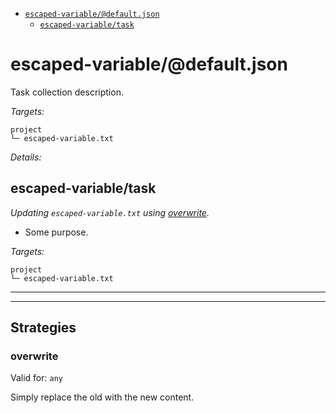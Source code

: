 - [`escaped-variable/@default.json`](#mock-plugin-task-ref-escaped-variabledefaultjson)
  - [`escaped-variable/task`](#mock-plugin-task-ref-escaped-variabletask)

# <a name="mock-plugin-task-ref-escaped-variabledefaultjson">escaped-variable/@default.json</a>

Task collection description.

*Targets:*
```
project
└─ escaped-variable.txt
```

*Details:*
## <a name="mock-plugin-task-ref-escaped-variabletask">escaped-variable/task</a>

_Updating `escaped-variable.txt` using [overwrite](#mock-plugin-strat-ref-overwrite)._

- Some purpose.

*Targets:*
```
project
└─ escaped-variable.txt
```

</details>

------
------

## Strategies

### <a name="mock-plugin-strat-ref-overwrite">overwrite</a>

Valid for: `any`

Simply replace the old with the new content.


